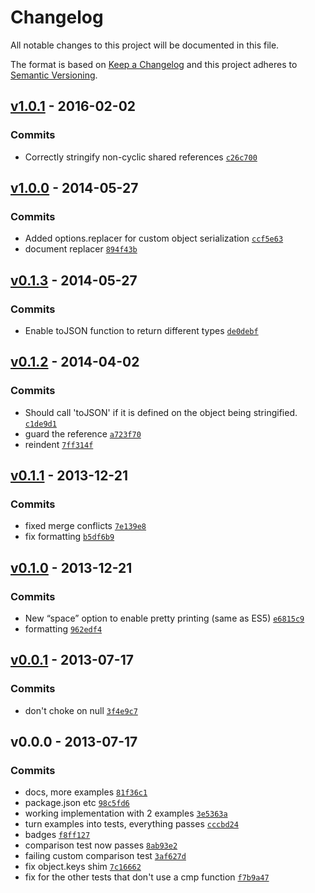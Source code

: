 # Changelog

All notable changes to this project will be documented in this file.

The format is based on [Keep a Changelog](https://keepachangelog.com/en/1.0.0/)
and this project adheres to [Semantic Versioning](https://semver.org/spec/v2.0.0.html).

## [v1.0.1](https://github.com/ljharb/json-stable-stringify/compare/v1.0.0...v1.0.1) - 2016-02-02

### Commits

- Correctly stringify non-cyclic shared references [`c26c700`](https://github.com/ljharb/json-stable-stringify/commit/c26c700f0b1d078512d2eba0eb16d6e5110a5538)

## [v1.0.0](https://github.com/ljharb/json-stable-stringify/compare/v0.1.3...v1.0.0) - 2014-05-27

### Commits

- Added options.replacer for custom object serialization [`ccf5e63`](https://github.com/ljharb/json-stable-stringify/commit/ccf5e636803a55d062e97aaf4e2c27d5c787aff0)
- document replacer [`894f43b`](https://github.com/ljharb/json-stable-stringify/commit/894f43b633724bf0c6c2741143addfe20e149015)

## [v0.1.3](https://github.com/ljharb/json-stable-stringify/compare/v0.1.2...v0.1.3) - 2014-05-27

### Commits

- Enable toJSON function to return different types [`de0debf`](https://github.com/ljharb/json-stable-stringify/commit/de0debff3a36604010279af1868c6172674f9cc9)

## [v0.1.2](https://github.com/ljharb/json-stable-stringify/compare/v0.1.1...v0.1.2) - 2014-04-02

### Commits

- Should call 'toJSON' if it is defined on the object being stringified. [`c1de9d1`](https://github.com/ljharb/json-stable-stringify/commit/c1de9d193e8d6755d6ea2c2e5ead0544a8122040)
- guard the reference [`a723f70`](https://github.com/ljharb/json-stable-stringify/commit/a723f705dd13fcbab1aa0ffa51849395712aaa13)
- reindent [`7ff314f`](https://github.com/ljharb/json-stable-stringify/commit/7ff314fabf3b40074a4aff906b16e087897c6040)

## [v0.1.1](https://github.com/ljharb/json-stable-stringify/compare/v0.1.0...v0.1.1) - 2013-12-21

### Commits

- fixed merge conflicts [`7e139e8`](https://github.com/ljharb/json-stable-stringify/commit/7e139e8bbeb37b4dfd44991f4d6c98bba446b949)
- fix formatting [`b5df6b9`](https://github.com/ljharb/json-stable-stringify/commit/b5df6b9ec0f5a5826eebb5d93424923041e43405)

## [v0.1.0](https://github.com/ljharb/json-stable-stringify/compare/v0.0.1...v0.1.0) - 2013-12-21

### Commits

- New “space” option to enable pretty printing (same as ES5) [`e6815c9`](https://github.com/ljharb/json-stable-stringify/commit/e6815c9dd8ca4052023d2bbd5c5b78b44f0efef0)
- formatting [`962edf4`](https://github.com/ljharb/json-stable-stringify/commit/962edf4abb96189546b4f78f8719d747fd90fd43)

## [v0.0.1](https://github.com/ljharb/json-stable-stringify/compare/v0.0.0...v0.0.1) - 2013-07-17

### Commits

- don't choke on null [`3f4e9c7`](https://github.com/ljharb/json-stable-stringify/commit/3f4e9c78befc32f7d36af68e408e25cdc84be202)

## v0.0.0 - 2013-07-17

### Commits

- docs, more examples [`81f36c1`](https://github.com/ljharb/json-stable-stringify/commit/81f36c1aa645a75ebefa6d66d9cf41660439ebfe)
- package.json etc [`98c5fd6`](https://github.com/ljharb/json-stable-stringify/commit/98c5fd6f9b12e1679b90777b9f6384203a05e983)
- working implementation with 2 examples [`3e5363a`](https://github.com/ljharb/json-stable-stringify/commit/3e5363ac542fa3bf0bdef51034ca9201648f9839)
- turn examples into tests, everything passes [`cccbd24`](https://github.com/ljharb/json-stable-stringify/commit/cccbd24c1a1a6318e3c004c86ae032db98a9abf8)
- badges [`f8ff127`](https://github.com/ljharb/json-stable-stringify/commit/f8ff127df9f05d0b238bae8f91e483a755e0069e)
- comparison test now passes [`8ab93e2`](https://github.com/ljharb/json-stable-stringify/commit/8ab93e2273ec530990e28233fcb96fde548ab16c)
- failing custom comparison test [`3af627d`](https://github.com/ljharb/json-stable-stringify/commit/3af627d0d367451a98fc9cec6580760ade8f9bae)
- fix object.keys shim [`7c16662`](https://github.com/ljharb/json-stable-stringify/commit/7c16662bc1cc6ecfa64159f9277e067cb1bec505)
- fix for the other tests that don't use a cmp function [`f7b9a47`](https://github.com/ljharb/json-stable-stringify/commit/f7b9a476fd3ce9ec09b2c0588605e6c7c053e9ed)
